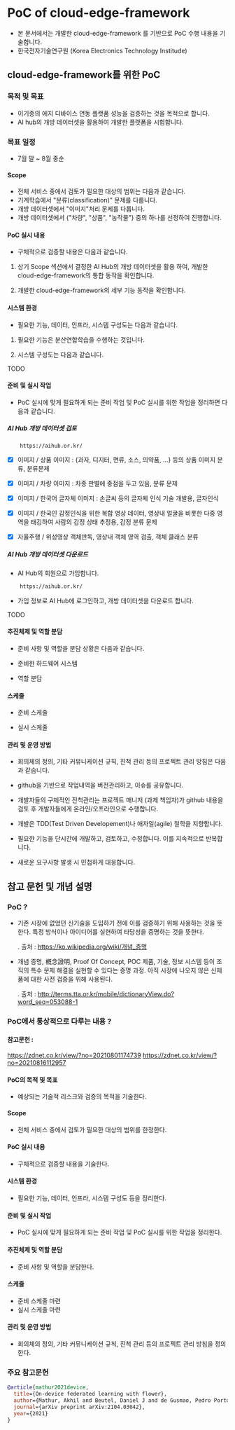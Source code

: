 # PoC of cloud-edge-framework

- 본 문서에서는 개발한 cloud-edge-framework 를 기반으로 PoC 수행 내용을 기술합니다.
- 한국전자기술연구원 (Korea Electronics Technology Institude)

## cloud-edge-framework를 위한 PoC

### 목적 및 목표 
- 이기종의 에지 디바이스 연동 플랫폼 성능을 검증하는 것을 목적으로 합니다.
- AI hub의 개방 데이터셋을 활용하여 개발한 플랫폼을 시험합니다.

### 목표 일정
- 7월 말 ~ 8월 중순

#### Scope
- 전체 서비스 중에서 검토가 필요한 대상의 범위는 다음과 같습니다.
- 기계학습에서 "분류(classification)" 문제를 다룹니다.
- 개방 데이터셋에서 "이미지"처리 문제를 다룹니다.
- 개방 데이터셋에서 {"차량", "상품", "농작물"} 중의 하나를 선정하여 진행합니다.
 
#### PoC 실시 내용
- 구체적으로 검증할 내용은 다음과 같습니다.

1. 상기 Scope 섹션에서 결정한 AI Hub의 개방 데이터셋을 활용 하여, 개발한 cloud-edge-framework의 통합 동작을 확인합니다.

2. 개발한 cloud-edge-framework의 세부 기능 동작을 확인합니다.


#### 시스템 환경
- 필요한 기능, 데이터, 인프라, 시스템 구성도는 다음과 같습니다.

1. 필요한 기능은 분산연합학습을 수행하는 것입니다.

2. 시스템 구성도는 다음과 같습니다. 

TODO




#### 준비 및 실시 작업
- PoC 실시에 맞게 필요하게 되는 준비 작업 및 PoC 실시를 위한 작업을 정리하면 다음과 같습니다.

##### AI Hub 개방 데이터셋 검토

```url
    https://aihub.or.kr/
```

- [x] 이미지 / 상품 이미지 : {과자, 디지터, 면류, 소스, 의약품, ...} 등의 상품 이미지 분류, 분류문제
- [x] 이미지 / 차량 이미지 : 차종 판별에 중점을 두고 있음, 분류 문제
- [x] 이미지 / 한국어 글자체 이미지 : 손글씨 등의 글자체 인식 기술 개발용, 글자인식
- [x] 이미지 / 한국인 감정인식을 위한 복합 영상 데이터, 영상내 얼굴을 비롯한 다중 영역을 태깅하여 사람의 감정 상태 추정용, 감정 분류 문제
- [x] 자율주행 / 위성영상 객체판독, 영상내 객체 영역 검출, 객체 클래스 분류


##### AI Hub 개방 데이터셋 다운로드 

- AI Hub의 회원으로 가입합니다.

```bash
    https://aihub.or.kr/
```

- 가입 정보로 AI Hub에 로그인하고, 개방 데이터셋을 다운로드 합니다.

TODO





#### 추진체제 및 역할 분담
- 준비 사항 및 역할을 분담 상황은 다음과 같습니다.

- 준비한 하드웨어 시스템

- 역할 분담



#### 스케줄

- 준비 스케줄


- 실시 스케줄



#### 관리 및 운영 방법

- 회의체의 정의, 기타 커뮤니케이션 규칙, 진척 관리 등의 프로젝트 관리 방침은 다음과 같습니다.

- github을 기반으로 작업내역을 버전관리하고, 이슈를 공유합니다.

- 개발자들의 구체적인 진척관리는 프로젝트 매니저 (과제 책임자)가 github 내용을 검토 후 개발자들에게 온라인/오프라인으로 수행합니다.

- 개발은 TDD(Test Driven Developement)나 애자일(agile) 철학을 지향합니다.

- 필요한 기능을 단시간에 개발하고, 검토하고, 수정합니다. 이를 지속적으로 반복합니다.

- 새로운 요구사항 발생 시 민첩하게 대응합니다.


## 참고 문헌 및 개념 설명

### PoC ?

- 기존 시장에 없었던 신기술을 도입하기 전에 이를 검증하기 위해 사용하는 것을 뜻한다. 특정 방식이나 아이디어를 실현하여 타당성을 증명하는 것을 뜻한다.

  . 출처 : https://ko.wikipedia.org/wiki/개념_증명

- 개념 증명, 槪念證明, Proof Of Concept, POC
제품, 기술, 정보 시스템 등이 조직의 특수 문제 해결을 실현할 수 있다는 증명 과정. 아직 시장에 나오지 않은 신제품에 대한 사전 검증을 위해 사용된다.

  . 출처 : http://terms.tta.or.kr/mobile/dictionaryView.do?word_seq=053088-1


### PoC에서 통상적으로 다루는 내용 ?

#### 참고문헌 : 
https://zdnet.co.kr/view/?no=20210801174739
https://zdnet.co.kr/view/?no=20210816112957


#### PoC의 목적 및 목표 
- 예상되는 기술적 리스크와 검증의 목적을 기술한다.

#### Scope
- 전체 서비스 중에서 검토가 필요한 대상의 범위를 한정한다.

#### PoC 실시 내용
- 구체적으로 검증할 내용을 기술한다.

#### 시스템 환경
- 필요한 기능, 데이터, 인프라, 시스템 구성도 등을 정리한다.

#### 준비 및 실시 작업
- PoC 실시에 맞게 필요하게 되는 준비 작업 및 PoC 실시를 위한 작업을 정리한다.

#### 추진체제 및 역할 분담
- 준비 사항 및 역할을 분담한다.

#### 스케줄
- 준비 스케줄 마련
- 실시 스케줄 마련

#### 관리 및 운영 방법
- 회의체의 정의, 기타 커뮤니케이션 규칙, 진척 관리 등의 프로젝트 관리 방침을 정의한다.


### 주요 참고문헌

```bibtex
@article{mathur2021device,
  title={On-device federated learning with flower},
  author={Mathur, Akhil and Beutel, Daniel J and de Gusmao, Pedro Porto Buarque and Fernandez-Marques, Javier and Topal, Taner and Qiu, Xinchi and Parcollet, Titouan and Gao, Yan and Lane, Nicholas D},
  journal={arXiv preprint arXiv:2104.03042},
  year={2021}
}
```